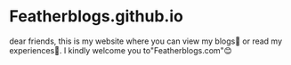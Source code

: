 # Featherblogs.github.io
dear friends, 
  this is my website where you can view my blogs👀 or read my experiences🌿.
  I kindly welcome you to"Featherblogs.com"😊

